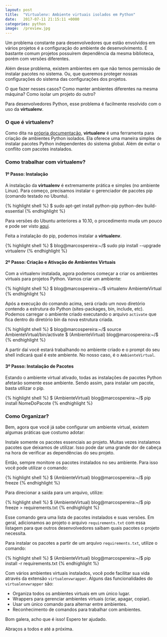 ```yaml
---
layout: post
title:  "Virtualenv: Ambiente virtuais isolados em Python"
date:   2017-07-11 21:15:11 +0000
categories: python
image:  /preview.jpg
---
```


Um problema constante para desenvolvedores que estão envolvidos em vários projetos é a configuração do ambiente de desenvolvimento. É bastante comum projetos possuírem dependência da mesma biblioteca, porém com versões diferentes.

Além desse problema, existem ambientes em que não temos permissão de instalar pacotes no sistema. Ou, que queremos proteger nossas configurações do sistema das configurações dos projetos.

O que fazer nesses casos? Como manter ambientes diferentes na mesma máquina? Como isolar um projeto do outro?

Para desenvolvedores Python, esse problema é facilmente resolvido com o uso da **virtualenv**.

### O que é virtualenv?

Como dita na [própria documentação](https://virtualenv.pypa.io/en/latest/index.html), **virtualenv** é uma ferramenta para criação de ambientes Python isolados. Ela oferece uma maneira simples de instalar pacotes Python independentes do sistema global. Além de evitar o conflito com pacotes instalados.

### Como trabalhar com virtualenv?

#### 1º Passo: Instalação

A instalação da **virtualenv** é extremamente prática e simples (no ambiente Linux). Para começo, precisamos instalar o gerenciador de pacotes pip (comando testado no Ubuntu).

{% highlight shell %}
$ sudo apt-get install python-pip python-dev build-essential
{% endhighlight %}

Para versões do Ubuntu anteriores a 10.10, o procedimento muda um pouco e pode ser visto [aqui](http://www.saltycrane.com/blog/2010/02/how-install-pip-ubuntu/).

Feita a instalação do pip, podemos instalar a **virtualenv**.

{% highlight shell %}
$ blog@marcospereira:~/$ sudo pip install --upgrade virtualenv
{% endhighlight %}

#### 2º Passo: Criação e Ativação de Ambientes Virtuais

Com a virtualenv instalada, agora podemos começar a criar os ambientes virtuais para projetos Python. Vamos criar um ambiente:

{% highlight shell %}
$ blog@marcospereira:~/$ virtualenv AmbienteVirtual
{% endhighlight %}

Após a execução do comando acima, será criado um novo diretório contendo a estrutura do Python (sites-packages, bin, include, etc). Podemos carregar o ambiente criado executando o arquivo `activate` que fica dentro do diretório bin da nova estrutura criada.

{% highlight shell %}
$ blog@marcospereira:~/$ source AmbienteVirtual/bin/activate
$ (AmbienteVirtual) blog@marcospereira:~/$
{% endhighlight %}

A partir daí você estará trabalhando no ambiente criado e o prompt do seu shell indicará qual é este ambiente. No nosso caso, é o `AmbienteVirtual`.

#### 3º Passo: Instalação de Pacotes

Estando o ambiente virtual ativado, todas as instalações de pacotes Python afetarão somente esse ambiente. Sendo assim, para instalar um pacote, basta utilizar o pip.

{% highlight shell %}
$ (AmbienteVirtual) blog@marcospereira:~/$ pip install NomeDoPacote
{% endhighlight %}

### Como Organizar?

Bem, agora que você já sabe configurar um ambiente virtual, existem algumas práticas que costumo adotar:

Instale somente os pacotes essenciais ao projeto. Muitas vezes instalamos pacotes que deixamos de utilizar. Isso pode dar uma grande dor de cabeça na hora de verificar as dependências do seu projeto.

Então, sempre monitore os pacotes instalados no seu ambiente. Para isso você pode utilizar o comando:

{% highlight shell %}
$ (AmbienteVirtual) blog@marcospereira:~/$ pip freeze
{% endhighlight %}

Para direcionar a saída para um arquivo, utilize:

{% highlight shell %}
$ (AmbienteVirtual) blog@marcospereira:~/$ pip freeze > requirements.txt
{% endhighlight %}

Esse comando gera uma lista de pacotes instalados e suas versões. Em geral, adicionamos ao projeto o arquivo `requirements.txt` com essa listagem para que outros desenvolvedores saibam quais pacotes o projeto necessita.

Para instalar os pacotes a partir de um arquivo `requirements.txt`, utilize o comando:

{% highlight shell %}
$ (AmbienteVirtual) blog@marcospereira:~/$ pip install -r requirements.txt
{% endhighlight %}

Com vários ambientes virtuais instalados, você pode facilitar sua vida através da extensão `virtualenvwrapper`. Alguns das funcionalidades do `virtualenvwrapper` são:

* Organiza todos os ambientes virtuais em um único lugar.
* Wrappers para gerenciar ambientes virtuais (criar, apagar, copiar).
* Usar um único comando para alternar entre ambientes.
* Reconhecimento de comandos para trabalhar com ambientes.

Bom galera, acho que é isso! Espero ter ajudado.

Abraços a todos e até a próxima.
